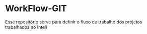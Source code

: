 # WorkFlow-GIT
Esse repositório serve para definir o fluxo de trabalho dos projetos trabalhados no Inteli
